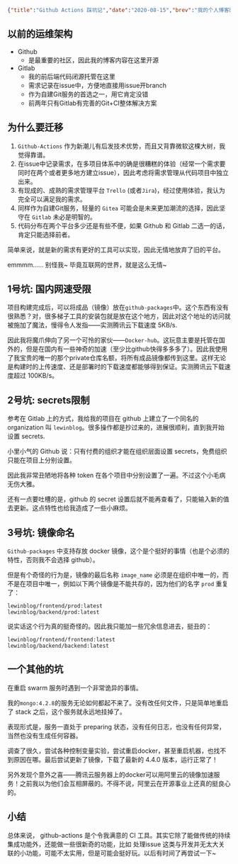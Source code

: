 ```json lw-blog-meta
{"title":"Github Actions 踩坑记","date":"2020-08-15","brev":"我的个人博客网站从Gitlab迁移到Github过程中遇到的一些坑。","tags":["DevOps"],"path":"blog/2020/200815-GithubActions踩坑记.md"}
```


## 以前的运维架构

- Github
    + 是最重要的社区，因此我的博客内容在这里开源
- Gitlab
    + 我的前后端代码闭源托管在这里
    + 需求记录在issue中，方便地直接用issue开branch
    + 作为自建Git服务的首选之一，用它肯定没错
    + 前两年只有Gitlab有完善的Git+CI整体解决方案

## 为什么要迁移

1. `Github-Actions` 作为新潮儿有后发技术优势，而且又背靠微软这棵大树，我觉得靠谱。
2. 在issue中记录需求，在多项目体系中的确是很糟糕的体验（经常一个需求要同时在两个或者更多地方建立issue），因此考虑将需求管理从代码项目中独立出来。
3. 有现成的、成熟的需求管理平台 `Trello` (或者`Jira`)，经过使用体验，我认为完全可以满足我的需求。
4. 同样作为自建Git服务，轻量的 `Gitea` 可能会是未来更加潮流的选择，因此坚守在 `Gitlab` 未必是明智的。
5. 代码分布在两个平台多少还是有些不便，如果 Github 和 Gitlab 二选一的话，肯定只能选择前者。

简单来说，就是新的需求有更好的工具可以实现，因此无情地放弃了旧的平台。

emmmm…… 别怪我~ 毕竟互联网的世界，就是这么无情~

## 1号坑: 国内网速受限

项目构建完成后，可以将成品（镜像）放在`github-packages`中。这个东西有没有很熟悉？对，很多梯子工具的安装包就是放在这个地方，因此对这个地址的访问就被施加了魔法，慢得令人发指——实测腾讯云下载速度 5KB/s.

因此我将魔爪伸向了另一个可怜的家伙——`Docker-hub`。这玩意主要是托管在国外的，但是在国内有一些神奇的加速（至少比github快得多多多了）。因此我使用了我宝贵的唯一的那个private仓库名额，将所有成品镜像都传到这里。这样无论是构建时的上传速度、还是部署时的下载速度都能够得到保证。实测腾讯云下载速度超过 100KB/s。

## 2号坑: secrets限制

参考在 Gitlab 上的方式，我给我的项目在 github 上建立了一个同名的 organization 叫 `lewinblog`。很多操作都是抄过来的，进展很顺利，直到我开始设置 secrets.

小里小气的 Github 说：只有付费的组织才能在组织层面设置 secrets，免费组织只能在项目上分别设置。

因此我非常丑陋地将各种 token 在各个项目中分别设置了一遍。不过这个小毛病无伤大雅。

还有一点要吐槽的是，github 的 secret 设置后就不能再查看了，只能输入新的值去更新。这点特性也给我造成了一些小麻烦。

## 3号坑: 镜像命名

`Github-packages` 中支持存放 docker 镜像，这个是个挺好的事情（也是个必须的特性，否则我不会选择 github）。

但是有个奇怪的行为是，镜像的最后名称 `image_name` 必须是在组织中唯一的，而不是在项目中唯一，例如以下两个镜像是不能共存的，因为他们的名字 `prod` 重复了：

```text
lewinblog/frontend/prod:latest
lewinblog/backend/prod:latest
```

说实话这个行为真的挺奇怪的。因此我只能加一些冗余信息进去，挺丑的：

```text
lewinblog/frontend/frontend:latest
lewinblog/backend/backend:latest
```

## 一个其他的坑

在重启 swarm 服务时遇到一个非常诡异的事情。

我的`mongo:4.2.8`的服务无论如何都起不来了。没有改任何文件，只是简单地重启了 stack 之后，这个服务就永远地挂掉了。

表现形式是，服务一直处于 preparing 状态，没有任何日志，也没有任何异常，当然也没有生成任何容器。

调查了很久，尝试各种控制变量实验，尝试重启docker，甚至重启机器，也找不到原因在哪。最后尝试更新了镜像，下载了最新的 4.4.0 版本，运行正常了！

另外发现个意外之喜——腾讯云服务器上的docker可以用阿里云的镜像加速服务！之前我以为他们会互相屏蔽的。不得不说，阿里云在开源事业上还真的挺良心的。

## 小结

总体来说， github-actions 是个令我满意的 CI 工具。其实它除了能做传统的持续集成功能外，还能做一些很新奇的功能，比如 处理issue 这类与开发并无太大关联的小功能，可能不太实用，但是可能会挺好玩。以后有时间了再尝试一下~
